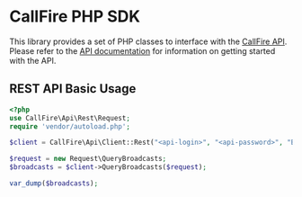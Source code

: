 CallFire PHP SDK
================

This library provides a set of PHP classes to interface with the
[CallFire API](http://www.callfire.com/api-documentation). Please refer to the
[API documentation](http://www.callfire.com/api-documentation) for information on getting started with the API.

REST API Basic Usage
--------------------

```php
<?php
use CallFire\Api\Rest\Request;
require 'vendor/autoload.php';

$client = CallFire\Api\Client::Rest("<api-login>", "<api-password>", "Broadcast");

$request = new Request\QueryBroadcasts;
$broadcasts = $client->QueryBroadcasts($request);

var_dump($broadcasts);
```
